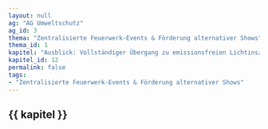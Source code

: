 ```yaml
---
layout: null
ag: "AG Umweltschutz"
ag_id: 3
thema: "Zentralisierte Feuerwerk-Events & Förderung alternativer Shows"
thema_id: 1
kapitel: "Ausblick: Vollständiger Übergang zu emissionsfreien Lichtinszenierungen"
kapitel_id: 12
permalink: false
tags:
- "Zentralisierte Feuerwerk-Events & Förderung alternativer Shows"
---
```


## {{ kapitel }}
